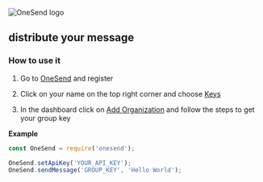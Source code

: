 ![OneSend logo](https://s3.amazonaws.com/onesend/mobile_logo.png)

## distribute your message

### How to use it

1. Go to [OneSend](http://getonesend.com) and register

2. Click on your name on the top right corner and choose [Keys](http://getonesend.com/app/settings/api-key)

3. In the dashboard click on [Add Organization](http://getonesend.com/app/add-company) and follow the steps to get your group key

**Example**

```javascript
const OneSend = require('onesend');

OneSend.setApiKey('YOUR_API_KEY');
OneSend.sendMessage('GROUP_KEY', 'Hello World');
```

